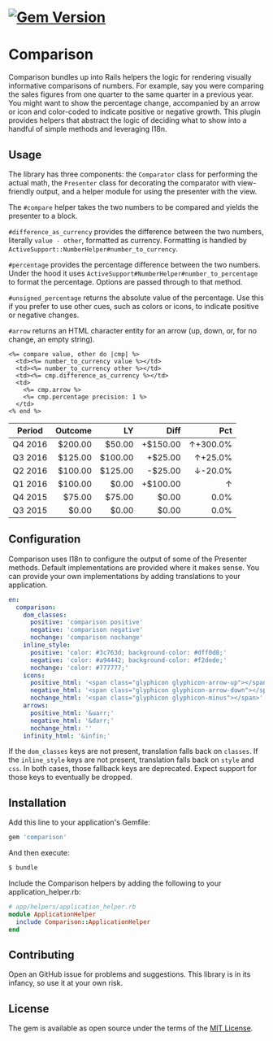 # [![Gem Version](https://badge.fury.io/rb/comparison.svg)](https://badge.fury.io/rb/comparison)

# Comparison

Comparison bundles up into Rails helpers the logic for rendering visually
informative comparisons of numbers. For example, say you were comparing the
sales figures from one quarter to the same quarter in a previous year. You
might want to show the percentage change, accompanied by an arrow or icon and
color-coded to indicate positive or negative growth. This plugin provides
helpers that abstract the logic of deciding what to show into a handful of
simple methods and leveraging I18n.

## Usage

The library has three components: the `Comparator` class for performing the
actual math, the `Presenter` class for decorating the comparator with
view-friendly output, and a helper module for using the presenter with the
view.

The `#compare` helper takes the two numbers to be compared and yields the
presenter to a block.

`#difference_as_currency` provides the difference between the two numbers,
literally `value - other`, formatted as currency. Formatting is handled by
`ActiveSupport::NumberHelper#number_to_currency`.

`#percentage` provides the percentage difference between the two numbers. Under
the hood it uses `ActiveSupport#NumberHelper#number_to_percentage` to format
the percentage. Options are passed through to that method.

`#unsigned_percentage` returns the absolute value of the percentage. Use this
if you prefer to use other cues, such as colors or icons, to indicate positive
or negative changes.

`#arrow` returns an HTML character entity for an arrow (up, down, or, for no
change, an empty string).

```erb
<%= compare value, other do |cmp| %>
  <td><%= number_to_currency value %></td>
  <td><%= number_to_currency other %></td>
  <td><%= cmp.difference_as_currency %></td>
  <td>
    <%= cmp.arrow %>
    <%= cmp.percentage precision: 1 %>
  </td>
<% end %>
```

| Period  | Outcome | LY      | Diff     | Pct           |
| ------- | ------: | ------: | -------: | ------------: |
| Q4 2016 | $200.00 |  $50.00 | +$150.00 | &uarr;+300.0% |
| Q3 2016 | $125.00 | $100.00 |  +$25.00 |  &uarr;+25.0% |
| Q2 2016 | $100.00 | $125.00 |  -$25.00 |  &darr;-20.0% |
| Q1 2016 | $100.00 |   $0.00 | +$100.00 |        &uarr; |
| Q4 2015 | $75.00  |  $75.00 |    $0.00 |          0.0% |
| Q3 2015 | $0.00   |   $0.00 |    $0.00 |          0.0% |


## Configuration

Comparison uses I18n to configure the output of some of the Presenter methods.
Default implementations are provided where it makes sense. You can provide your
own implementations by adding translations to your application.

```yml
en:
  comparison:
    dom_classes:
      positive: 'comparison positive'
      negative: 'comparison negative'
      nochange: 'comparison nochange'
    inline_style:
      positive: 'color: #3c763d; background-color: #dff0d8;'
      negative: 'color: #a94442; background-color: #f2dede;'
      nochange: 'color: #777777;'
    icons:
      positive_html: '<span class="glyphicon glyphicon-arrow-up"></span>'
      negative_html: '<span class="glyphicon glyphicon-arrow-down"></span>'
      nochange_html: '<span class="glyphicon glyphicon-minus"></span>'
    arrows:
      positive_html: '&uarr;'
      negative_html: '&darr;'
      nochange_html: ''
    infinity_html: '&infin;'
```

If the `dom_classes` keys are not present, translation falls back on `classes`.
If the `inline_style` keys are not present, translation falls back on `style`
and `css`. In both cases, those fallback keys are deprecated. Expect support
for those keys to eventually be dropped.

## Installation

Add this line to your application's Gemfile:

```ruby
gem 'comparison'
```

And then execute:
```bash
$ bundle
```

Include the Comparison helpers by adding the following to your
application\_helper.rb:

```ruby
# app/helpers/application_helper.rb
module ApplicationHelper
  include Comparison::ApplicationHelper
end
```

## Contributing

Open an GitHub issue for problems and suggestions. This library is in its
infancy, so use it at your own risk.

## License

The gem is available as open source under the terms of the
[MIT License](http://opensource.org/licenses/MIT).
